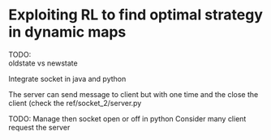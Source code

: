 # Exploiting RL to find optimal strategy in dynamic maps 



TODO:	
oldstate vs newstate 



Integrate socket in java and python



The server can send message to client but with one time and the close the client (check the ref/socket_2/server.py 


TODO:
	Manage then socket open or off in python 
	Consider many client request the server
